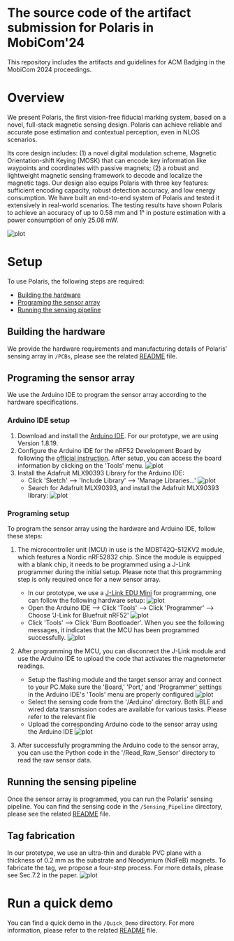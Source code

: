 # The source code of the artifact submission for Polaris in MobiCom'24

This repository includes the artifacts and guidelines for ACM Badging in the MobiCom 2024 proceedings.

# Overview
We present Polaris, the first vision-free fiducial marking system, based on a novel, full-stack magnetic sensing design. 
Polaris can achieve reliable and accurate pose estimation and contextual perception, even in NLOS scenarios. 

Its core design includes: (1) a novel digital modulation scheme, Magnetic Orientation-shift Keying (MOSK) that can encode key information like waypoints and coordinates with passive magnets; (2) a robust and lightweight magnetic sensing framework to decode and localize the magnetic tags. 
Our design also equips Polaris with three key features: sufficient encoding capacity, robust detection accuracy, and low energy consumption. 
We have built an end-to-end system of Polaris and tested it extensively in real-world scenarios. The testing results have shown Polaris to achieve an accuracy of up to 0.58 mm and 1&deg; in posture estimation with a power consumption of only 25.08 mW.

![plot](./Imgs/illustration.png)


# Setup
To use Polaris, the following steps are required:
* [Building the hardware](#building-the-hardware)
* [Programing the sensor array](#programing-the-sensor-array)
* [Running the sensing pipeline](#running-the-sensing-pipeline)

## Building the hardware
We provide the hardware requirements and manufacturing details of Polaris' sensing array in `/PCBs`, please see the related [README](./PCBs/README.md) file.

## Programing the sensor array
We use the Arduino IDE to program the sensor array according to the hardware specifications.
### Arduino IDE setup
1. Download and install the [Arduino IDE](https://www.arduino.cc/en/software). For our prototype, we are using Version 1.8.19.
2. Configure the Arduino IDE for the nRF52 Development Board by following the [official instruction](https://learn.adafruit.com/bluefruit-nrf52-feather-learning-guide/arduino-bsp-setup).
After setup, you can access the board information by clicking on the 'Tools' menu.
  ![plot](./Imgs/nRF52_arduino_configuration.png)
3. Install the Adafruit MLX90393 Library for the Arduino IDE:
    - Click 'Sketch' --> 'Include Library' --> 'Manage Libraries...'
    ![plot](./Imgs/sensor_arduino_library.png)
    - Search for Adafruit MLX90393, and install the Adafruit MLX90393 library:
    ![plot](./Imgs/install_MLX90393_library.png)

### Programing setup
To program the sensor array using the hardware and Arduino IDE, follow these steps:
1. The microcontroller unit (MCU) in use is the MDBT42Q-512KV2 module, which features a Nordic nRF52832 chip. Since the module is equipped with a blank chip, it needs to be programmed using a J-Link programmer during the initial setup. Please note that this programming step is only required once for a new sensor array.
    - In our prototype, we use a [J-Link EDU Mini](https://www.segger.com/products/debug-probes/j-link/models/j-link-edu-mini/) for programming, one can follow the following hardware setup:
    ![plot](./Imgs/JLink_hardware_setup.jpg)
    - Open the Arduino IDE --> Click 'Tools' --> Click 'Programmer' --> Choose 'J-Link for Bluefruit nRF52'
    ![plot](./Imgs/JLink_step2.png)
    - Click 'Tools' --> Click 'Burn Bootloader'. When you see the following messages, it indicates that the MCU has been programmed successfully.
    ![plot](./Imgs/JLink_result.png)


2. After programming the MCU, you can disconnect the J-Link module and use the Arduino IDE to upload the code that activates the magnetometer readings.
    - Setup the flashing module and the target sensor array and connect to your PC.Make sure the 'Board,' 'Port,' and 'Programmer' settings in the Arduino IDE's 'Tools' menu are properly configured
    ![plot](./Imgs/flashing_information.png)
    - Select the sensing code from the '/Arduino' directory. Both BLE and wired data transmission codes are available for various tasks. Please refer to the relevant file
    - Upload the corresponding Arduino code to the sensor array using the Arduino IDE
    ![plot](./Imgs/flashing_result.png)

3. After successfully programming the Arduino code to the sensor array, you can use the Python code in the '/Read_Raw_Sensor' directory to read the raw sensor data.


## Running the sensing pipeline
Once the sensor array is programmed, you can run the Polaris' sensing pipeline. You can find the sensing code in the `/Sensing_Pipeline` directory, please see the related [README](./Sensing_Pipeline/README.md) file.


## Tag fabrication
In our protetype, we use an ultra-thin and durable PVC plane with 
a thickness of 0.2 mm as the substrate and Neodymium (NdFeB) magnets.
To fabricate the tag, we propose a four-step process. 
For more details, please see Sec.7.2 in the paper.
![plot](./Imgs/tag_fabrication.png)


# Run a quick demo
You can find a quick demo in the `/Quick_Demo` directory. For more information, please refer to the related [README](./Quick_Demo/README.md) file.